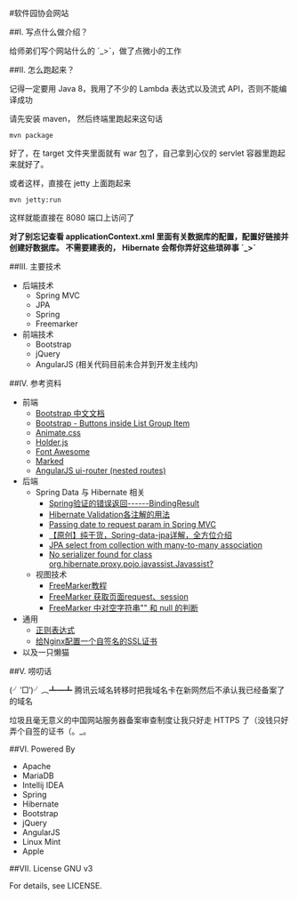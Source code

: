 #软件园协会网站

##I. 写点什么做介绍？

给师弟们写个网站什么的 ˊ_>ˋ，做了点微小的工作

##II. 怎么跑起来？

记得一定要用 Java 8，我用了不少的 Lambda 表达式以及流式 API，否则不能编译成功

请先安装 maven， 然后终端里跑起来这句话

    mvn package

好了，在 target 文件夹里面就有 war 包了，自己拿到心仪的 servlet 容器里跑起来就好了。

或者这样，直接在 jetty 上面跑起来

    mvn jetty:run

这样就能直接在 8080 端口上访问了

**对了别忘记查看 applicationContext.xml 里面有关数据库的配置，配置好链接并创建好数据库。
不需要建表的， Hibernate 会帮你弄好这些琐碎事 ˊ_>ˋ**

##III. 主要技术

- 后端技术
    - Spring MVC
    - JPA
    - Spring
    - Freemarker
- 前端技术
    - Bootstrap
    - jQuery
    - AngularJS (相关代码目前未合并到开发主线内)

##IV. 参考资料

- 前端
    - [Bootstrap 中文文档](http://v3.bootcss.com/)
    - [Bootstrap - Buttons inside List Group Item](http://stackoverflow.com/questions/38373842/bootstrap-buttons-inside-list-group-item) 
    - [Animate.css](https://daneden.github.io/animate.css/)
    - [Holder.js](http://holderjs.com/)
    - [Font Awesome](http://fontawesome.io/)
    - [Marked](https://github.com/chjj/marked)
    - [AngularJS ui-router (nested routes)](https://www.codeproject.com/articles/842880/angularjs-ui-router-nested-routes)
- 后端
    - Spring Data 与 Hibernate 相关
        - [Spring验证的错误返回------BindingResult](http://zyjustin9.iteye.com/blog/2002606)
        - [Hibernate Validation各注解的用法](http://tcrct.iteye.com/blog/1329823)
        - [Passing date to request param in Spring MVC](http://stackoverflow.com/questions/14766818/passing-date-to-request-param-in-spring-mvc)
        - [【原创】纯干货，Spring-data-jpa详解，全方位介绍](http://www.cnblogs.com/dreamroute/p/5173896.html)
        - [JPA select from collection with many-to-many association](http://stackoverflow.com/questions/15153877/jpa-select-from-collection-with-many-to-many-association)
        - [No serializer found for class org.hibernate.proxy.pojo.javassist.Javassist?](http://stackoverflow.com/questions/24994440/no-serializer-found-for-class-org-hibernate-proxy-pojo-javassist-javassist)
    - 视图技术
        - [FreeMarker教程](http://relive123-yahoo-com-cn.iteye.com/blog/818013)
        - [FreeMarker 获取页面request、session](http://blog.csdn.net/feiyu8607/article/details/6557159)
        - [FreeMarker 中对空字符串"" 和 null 的判断](http://www.liuqianfei.com/article/87f8317eb7ee4d3f80cd41e64d4e6240)
- 通用
    - [正则表达式](https://zh.wikipedia.org/wiki/%E6%AD%A3%E5%88%99%E8%A1%A8%E8%BE%BE%E5%BC%8F)
    - [给Nginx配置一个自签名的SSL证书](http://www.liaoxuefeng.com/article/0014189023237367e8d42829de24b6eaf893ca47df4fb5e000)
- 以及一只懒猫

##V. 唠叨话

(╯‵□′)╯︵┻━┻ 腾讯云域名转移时把我域名卡在新网然后不承认我已经备案了的域名 

垃圾且毫无意义的中国网站服务器备案审查制度让我只好走 HTTPS 了（没钱只好弄个自签的证书（。_。

##VI. Powered By

- Apache
- MariaDB
- Intellij IDEA
- Spring
- Hibernate
- Bootstrap
- jQuery
- AngularJS
- Linux Mint
- Apple

##VII. License 
GNU v3

For details, see LICENSE.